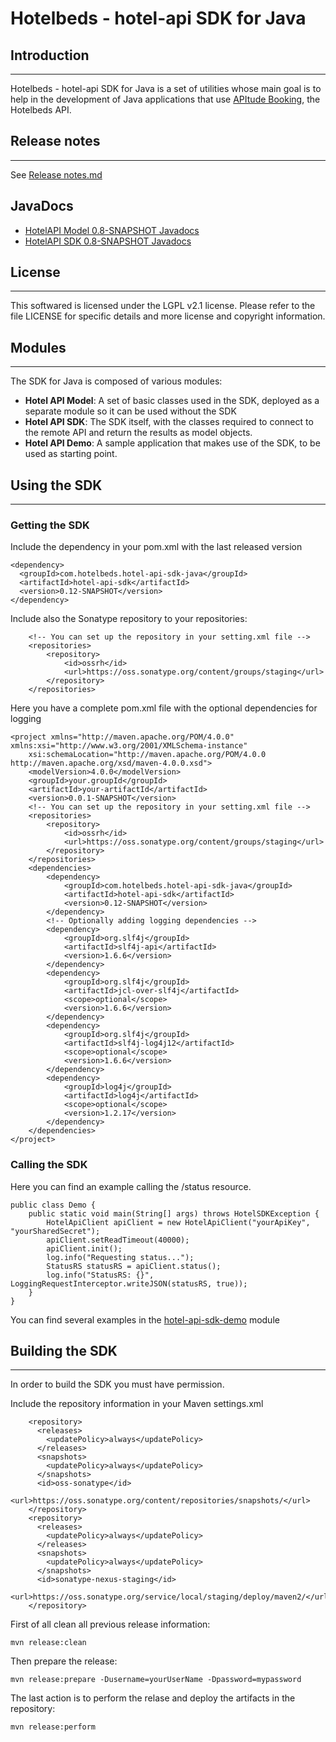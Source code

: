 # Hotelbeds - hotel-api SDK for Java
## Introduction
------------
Hotelbeds - hotel-api SDK for Java is a set of utilities whose main goal is to help
in the development of Java applications that use [APItude Booking](https://developer.hotelbeds.com), the Hotelbeds API.

## Release notes
------------------------------------------
See [Release notes.md](https://github.com/hotelbeds-sdk/hotel-api-sdk-java/blob/master/RELEASE_NOTES.md)

## JavaDocs
* [HotelAPI Model 0.8-SNAPSHOT Javadocs](http://hotelbeds-sdk.github.io/hotel-api-sdk-java/hotel-api-model/0.8-SNAPSHOT/)
* [HotelAPI SDK 0.8-SNAPSHOT Javadocs](http://hotelbeds-sdk.github.io/hotel-api-sdk-java/hotel-api-sdk/0.8-SNAPSHOT/)

## License
-------
This softwared is licensed under the LGPL v2.1 license. Please refer to the file LICENSE for specific details and more license and copyright information.

## Modules
-------------------
The SDK for Java is composed of various modules:

* **Hotel API Model**: A set of basic classes used in the SDK, deployed as a separate module so it can be used without the SDK
* **Hotel API SDK**: The SDK itself, with the classes required to connect to the remote API and return the results as model objects. 
* **Hotel API Demo**: A sample application that makes use of the SDK, to be used as starting point.

## Using the SDK
-------------------
### Getting the SDK

Include the dependency in your pom.xml with the last released version

    <dependency>
      <groupId>com.hotelbeds.hotel-api-sdk-java</groupId>
      <artifactId>hotel-api-sdk</artifactId>
      <version>0.12-SNAPSHOT</version>
    </dependency>

Include also the Sonatype repository to your repositories:

    	<!-- You can set up the repository in your setting.xml file -->
    	<repositories>
    		<repository>
    			<id>ossrh</id>
    			<url>https://oss.sonatype.org/content/groups/staging</url>
    		</repository>
    	</repositories>

Here you have a complete pom.xml file with the optional dependencies for logging

    <project xmlns="http://maven.apache.org/POM/4.0.0" xmlns:xsi="http://www.w3.org/2001/XMLSchema-instance"
    	xsi:schemaLocation="http://maven.apache.org/POM/4.0.0 http://maven.apache.org/xsd/maven-4.0.0.xsd">
    	<modelVersion>4.0.0</modelVersion>
    	<groupId>your.groupId</groupId>
    	<artifactId>your-artifactId</artifactId>
    	<version>0.0.1-SNAPSHOT</version>
    	<!-- You can set up the repository in your setting.xml file -->
    	<repositories>
    		<repository>
    			<id>ossrh</id>
    			<url>https://oss.sonatype.org/content/groups/staging</url>
    		</repository>
    	</repositories>
    	<dependencies>
    		<dependency>
    			<groupId>com.hotelbeds.hotel-api-sdk-java</groupId>
    			<artifactId>hotel-api-sdk</artifactId>
    			<version>0.12-SNAPSHOT</version>
    		</dependency>
    		<!-- Optionally adding logging dependencies -->
    		<dependency>
    			<groupId>org.slf4j</groupId>
    			<artifactId>slf4j-api</artifactId>
    			<version>1.6.6</version>
    		</dependency>
    		<dependency>
    			<groupId>org.slf4j</groupId>
    			<artifactId>jcl-over-slf4j</artifactId>
    			<scope>optional</scope>
    			<version>1.6.6</version>
    		</dependency>
    		<dependency>
    			<groupId>org.slf4j</groupId>
    			<artifactId>slf4j-log4j12</artifactId>
    			<scope>optional</scope>
    			<version>1.6.6</version>
    		</dependency>
    		<dependency>
    			<groupId>log4j</groupId>
    			<artifactId>log4j</artifactId>
    			<scope>optional</scope>
    			<version>1.2.17</version>
    		</dependency>
    	</dependencies>
    </project>

### Calling the SDK
Here you can find an example calling the /status resource.

    public class Demo {
        public static void main(String[] args) throws HotelSDKException {
            HotelApiClient apiClient = new HotelApiClient("yourApiKey", "yourSharedSecret");
            apiClient.setReadTimeout(40000);
            apiClient.init();
            log.info("Requesting status...");
            StatusRS statusRS = apiClient.status();
            log.info("StatusRS: {}", LoggingRequestInterceptor.writeJSON(statusRS, true));
        }
    }

You can find several examples in the [hotel-api-sdk-demo](/hotelbeds-sdk/hotel-api-sdk-java/blob/master/hotel-api-sdk-demo/src/main/java/com/hotelbeds/demo/HotelAPIClientDemo.java) module

## Building the SDK
----------------------
In order to build the SDK you must have permission.

Include the repository information in your Maven settings.xml

        <repository>
          <releases>
            <updatePolicy>always</updatePolicy>
          </releases>
          <snapshots>
            <updatePolicy>always</updatePolicy>
          </snapshots>
          <id>oss-sonatype</id>
          <url>https://oss.sonatype.org/content/repositories/snapshots/</url>
        </repository>
        <repository>
          <releases>
            <updatePolicy>always</updatePolicy>
          </releases>
          <snapshots>
            <updatePolicy>always</updatePolicy>
          </snapshots>
          <id>sonatype-nexus-staging</id>
          <url>https://oss.sonatype.org/service/local/staging/deploy/maven2/</url>
        </repository>

First of all clean all previous release information:

    mvn release:clean

Then prepare the release:

    mvn release:prepare -Dusername=yourUserName -Dpassword=mypassword

The last action is to perform the relase and deploy the artifacts in the repository:

    mvn release:perform
